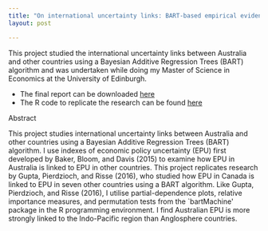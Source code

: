 ```yaml
---
title: "On international uncertainty links: BART-based empirical evidence for Australia"
layout: post

---
```


This project studied the international uncertainty links between Australia and other countries using a Bayesian Additive Regression Trees (BART) algorithm and was undertaken while doing my Master of Science in Economics at the University of Edinburgh.

- The final report can be downloaded [here](https://github.com/andybridger/BayesianProject/blob/main/BART/Final_Project.pdf)
- The R code to replicate the research can be found [here](https://github.com/andybridger/BayesianProject/blob/main/BART/bayes_code.R)

Abstract

This project studies international uncertainty links between Australia and other countries using a Bayesian Additive Regression Trees (BART) algorithm. I use indexes of economic policy uncertainty (EPU) first developed by Baker, Bloom, and Davis (2015) to examine how EPU in Australia is linked to EPU in other countries. This project replicates research by Gupta, Pierdzioch, and Risse (2016), who studied how EPU in Canada is linked to EPU in seven other countries using a BART algorithm. Like Gupta, Pierdzioch, and Risse (2016), I utilise partial-dependence plots, relative importance measures, and permutation tests from the `bartMachine' package in the R programming environment. I find Australian EPU is more strongly linked to the Indo-Pacific region than Anglosphere countries.
